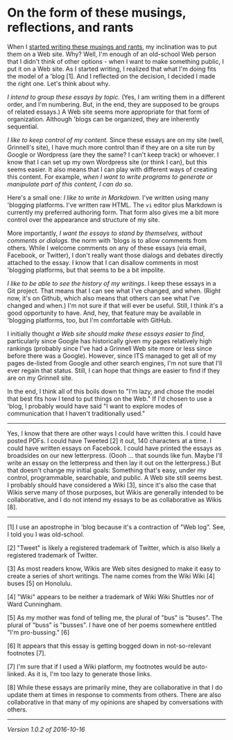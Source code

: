 On the form of these musings, reflections, and rants
====================================================

When I [started writing these musings and rants](genesis.html), my
inclination was to put them on a Web site.  Why?  Well, I'm enough of
an old-school Web person that I didn't think of other options - when I
want to make something public, I put it on a Web site.  As I started
writing, I realized that what I'm doing fits the model of a 'blog [1].
And I reflected on the decision, I decided I made the right one.  Let's
think about why.

*I intend to group these essays by topic.*  (Yes, I am writing them in a
different order, and I'm numbering.  But, in the end, they are supposed
to be groups of related essays.)  A Web site seems more appropriate for
that form of organization.  Although 'blogs can be organized, they are
inherently sequential.

*I like to keep control of my content.*  Since these essays are on my site
(well, Grinnell's site), I have much more control than if they are on a
site run by Google or Wordpress (are they the same? I can't keep track)
or whoever.  I know that I can set up my own Wordpress site (or think I
can), but this seems easier.  It also means that I can play with different
ways of creating this content.  For example, *when I want to write programs
to generate or manipulate part of this content, I can do so*.

Here's a small one: *I like to write in Markdown.*  I've written using
many 'blogging platforms.  I've written raw HTML.  The `vi` editor plus
Markdown is currently my preferred authoring form.  That form also gives
me a bit more control over the appearance and structure of my site.

More importantly, *I want the essays to stand by themselves, without
comments or dialogs.*  the norm with 'blogs is to allow comments from
others.  While I welcome comments on any of these essays (via email,
Facebook, or Twitter), I don't really want those dialogs and debates
directly attached to the essay.  I know that I can disallow comments in
most 'blogging platforms, but that seems to be a bit impolite.

*I like to be able to see the history of my writings*.  I keep these
essays in a Git project.  That means that I can see what I've changed,
and when.  (Right now, it's on Github, which also means that others
can see what I've changed and when.)  I'm not sure if that will ever
be useful.  Still, I think it's a good opportunity to have.  And, hey,
that feature may be available in 'blogging platforms, too, but I'm
comfortable with GitHub.

I initially thought *a Web site should make these essays easier to find*,
particularly since Google has historically given my pages relatively high
rankings (probably since I've had a Grinnell Web site more or less since
before there was a Google).  However, since ITS managed to get all of
my pages de-listed from Google and other search engines, I'm not sure
that I'll ever regain that status.  Still, I can hope that things are
easier to find if they are on my Grinnell site.

In the end, I think all of this boils down to "I'm lazy, and chose the model
that best fits how I tend to put things on the Web."  If I'd chosen to
use a 'blog, I probably would have said "I want to explore modes of
communication that I haven't traditionally used."

---

Yes, I know that there are other ways I could have written this.  I could
have posted PDFs.  I could have Tweeted [2] it out, 140 characters at
a time.  I could have written essays on Facebook.  I could have printed
the essays as broadsides on our new letterpress.  (Oooh ... that sounds
like fun.  Maybe I'll write an essay on the letterpress and then lay
it out on the letterpress.)  But that doesn't change my initial goals:
Something that's easy, under my control, programmable, searchable,
and public.  A Web site still seems best.  I probably should have 
considered a Wiki [3], since it's also the case that Wikis serve many
of those purposes, but Wikis are generally intended to be collaborative,
and I do not intend my essays to be as collaborative as Wikis [8].  

---

[1] I use an apostrophe in 'blog because it's a contraction of "Web log".
See, I told you I was old-school.

[2] "Tweet" is likely a registered trademark of Twitter, which is also
likely a registered trademark of Twitter.

[3] As most readers know, Wikis are Web sites designed to make it easy
to create a series of short writings.  The name comes from the Wiki Wiki
[4] buses [5] on Honolulu.

[4] "Wiki" appears to be neither a trademark of Wiki Wiki Shuttles nor
of Ward Cunningham.

[5] As my mother was fond of telling me, the plural of "bus" is "buses".
The plural of "buss" is "busses".  I have one of her poems somewhere 
entitled "I'm pro-bussing." [6]

[6] It appears that this essay is getting bogged down in not-so-relevant
footnotes [7].

[7] I'm sure that if I used a Wiki platform, my footnotes would be 
auto-linked.  As it is, I'm too lazy to generate those links.

[8] While these essays are primarily mine, they are collaborative in that
I do update them at times in response to comments from others.  There are
also collaborative in that many of my opinions are shaped by conversations
with others.

---

*Version 1.0.2 of 2016-10-16*

